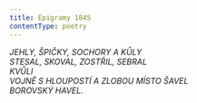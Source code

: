 ```yaml
---
title: Epigramy 1845
contentType: poetry
---
```


<section>

_JEHLY, ŠPIČKY, SOCHORY A KŮLY  
STESAL, SKOVAL, ZOSTŘIL, SEBRAL  
KVŮLI  
VOJNĚ S HLOUPOSTÍ A ZLOBOU MÍSTO ŠAVEL  
BOROVSKÝ HAVEL._

</section>
